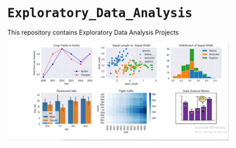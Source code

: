 # <b><samp>Exploratory_Data_Analysis</samp></b>

This repository contains Exploratory Data Analysis Projects 

<img src= "https://github.com/FavourOgboi/Exploratory_Data_Analysis/blob/main/Assets/Exploratory%20data%20analysis.PNG" width="600px" length ="600px">

